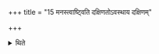 +++
title = "15 मनस्त्वाष्ट्विति दक्षिणतोऽवस्थाय दक्षिणम्"

+++

<details><summary>थिते</summary>

मनस्त्वाष्ट्विति दक्षिणतोऽवस्थाय दक्षिणं परिधिसन्धिमन्ववहृत्य १५
</details>
